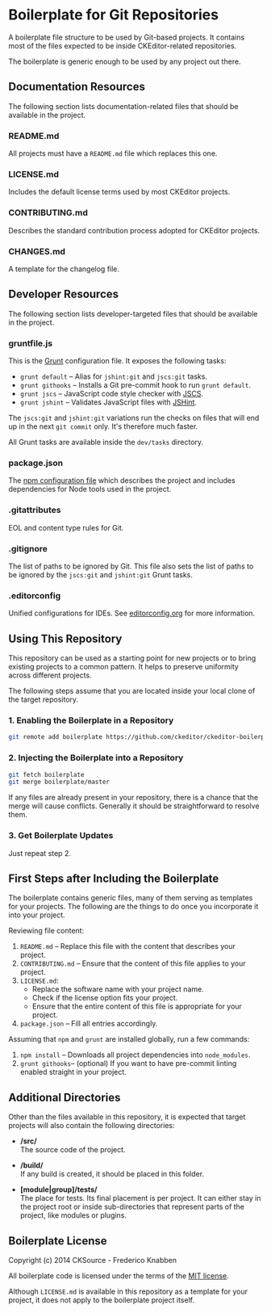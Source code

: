 Boilerplate for Git Repositories
================================

A boilerplate file structure to be used by Git-based projects. It contains most of the files expected to be inside
CKEditor-related repositories.

The boilerplate is generic enough to be used by any project out there.

## Documentation Resources

The following section lists documentation-related files that should be available in the project.

### README.md

All projects must have a `README.md` file which replaces this one.

### LICENSE.md

Includes the default license terms used by most CKEditor projects.

### CONTRIBUTING.md

Describes the standard contribution process adopted for CKEditor projects.

### CHANGES.md

A template for the changelog file.

## Developer Resources

The following section lists developer-targeted files that should be available in the project.

### gruntfile.js

This is the [Grunt](http://gruntjs.com/) configuration file. It exposes the following tasks:

 * `grunt default` &ndash; Alias for `jshint:git` and `jscs:git` tasks.
 * `grunt githooks` &ndash;  Installs a Git pre-commit hook to run `grunt default`.
 * `grunt jscs` &ndash; JavaScript code style checker with [JSCS](https://github.com/jscs-dev/node-jscs).
 * `grunt jshint` &ndash; Validates JavaScript files with [JSHint](https://github.com/jshint/jshint).

The `jscs:git` and `jshint:git` variations run the checks on files that will end up in the next `git commit` only. It's
therefore much faster.

All Grunt tasks are available inside the `dev/tasks` directory.

### package.json

The [npm configuration file](https://www.npmjs.org/doc/files/package.json.html) which describes the project and
includes dependencies for Node tools used in the project.

### .gitattributes

EOL and content type rules for Git.

### .gitignore

The list of paths to be ignored by Git. This file also sets the list of paths to be ignored by the `jscs:git` and `jshint:git`
Grunt tasks.

### .editorconfig

Unified configurations for IDEs. See
[editorconfig.org](http://editorconfig.org/) for more information.

## Using This Repository

This repository can be used as a starting point for new projects or to bring existing projects to a common pattern. It
helps to preserve uniformity across different projects.

The following steps assume that you are located inside your local clone of the target repository.

### 1. Enabling the Boilerplate in a Repository

```bash
git remote add boilerplate https://github.com/ckeditor/ckeditor-boilerplate.git
```

### 2. Injecting the Boilerplate into a Repository

```bash
git fetch boilerplate
git merge boilerplate/master
```

If any files are already present in your repository, there is a chance that the merge will cause conflicts. Generally it should
be straightforward to resolve them.

### 3. Get Boilerplate Updates

Just repeat step 2.

## First Steps after Including the Boilerplate

The boilerplate contains generic files, many of them serving as templates for your projects. The following are the
things to do once you incorporate it into your project.

Reviewing file content:

1. `README.md` &ndash; Replace this file with the content that describes your project.
2. `CONTRIBUTING.md` &ndash; Ensure that the content of this file applies to your project.
3. `LICENSE.md`:
   * Replace the software name with your project name.
   * Check if the license option fits your project.
   * Ensure that the entire content of this file is appropriate for your project.
4. `package.json` &ndash; Fill all entries accordingly.

Assuming that `npm` and `grunt` are installed globally, run a few commands:

1. `npm install` &ndash; Downloads all project dependencies into `node_modules`.
2. `grunt githooks`&ndash; (optional) If you want to have pre-commit linting enabled straight in your project.

## Additional Directories

Other than the files available in this repository, it is expected that target projects will also contain the following directories:

* **/src/**<br>
  The source code of the project.

* **/build/**<br>
  If any build is created, it should be placed in this folder.

* **[module|group]/tests/**<br>
  The place for tests. Its final placement is per project. It can either stay in the project root or inside sub-directories that represent parts of the project, like modules or plugins.

## Boilerplate License

Copyright (c) 2014 CKSource - Frederico Knabben

All boilerplate code is licensed under the terms of the [MIT license](http://opensource.org/licenses/MIT).

Although `LICENSE.md` is available in this repository as a template for your project, it does not apply to the
boilerplate project itself.

